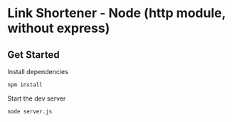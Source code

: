 # Link Shortener - Node (http module, without express)

## Get Started

Install dependencies

```sh
npm install
```

Start the dev server

```sh
node server.js
```
